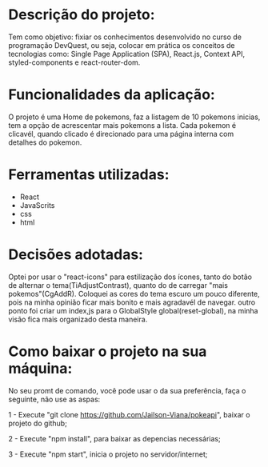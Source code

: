 # Descrição do projeto:

Tem como objetivo: fixiar os conhecimentos desenvolvido no curso de programação DevQuest, ou seja, colocar em prática os conceitos de tecnologias como: Single Page Application (SPA), React.js, Context API, styled-components e react-router-dom.

# Funcionalidades da aplicação:

 O projeto é uma Home de pokemons, faz a listagem de 10 pokemons inicias, tem a opção de acrescentar mais pokemons a lista. Cada pokemon é clicavél, quando clicado é direcionado para uma página interna com detalhes do pokemon.

# Ferramentas utilizadas:

- React 
- JavaScrits
- css
- html

# Decisões adotadas:

Optei por usar o "react-icons" para estilização dos ícones, tanto do botão de alternar o tema(TiAdjustContrast), quanto do de carregar "mais pokemos"(CgAddR). Coloquei as cores do tema escuro um pouco diferente, pois na minha opinião ficar mais bonito e mais agradavél de navegar. outro ponto foi criar um index,js para o GlobalStyle global(reset-global), na minha visão fica mais organizado desta maneira.

# Como baixar o projeto na sua máquina:

No seu promt de comando, você pode usar o da sua preferência, faça o seguinte, não use as aspas:  

1 - Execute "git clone https://github.com/Jailson-Viana/pokeapi", baixar o projeto do github;

2 - Execute "npm install", para baixar as depencias necessárias; 

3 - Execute "npm start", inicia o projeto no servidor/internet; 

